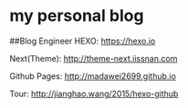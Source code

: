 # my personal blog
##Blog Engineer
HEXO: https://hexo.io

Next(Theme): http://theme-next.iissnan.com

Github Pages: http://madawei2699.github.io

Tour: http://jianghao.wang/2015/hexo-github

